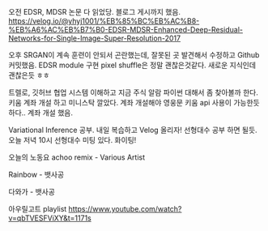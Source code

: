 오전 EDSR, MDSR 논문 다 읽었당. 블로그 게시까지 했음. https://velog.io/@yhyj1001/%EB%85%BC%EB%AC%B8-%EB%A6%AC%EB%B7%B0-EDSR-MDSR-Enhanced-Deep-Residual-Networks-for-Single-Image-Super-Resolution-2017

오후 SRGAN이 계속 훈련이 안되서 곤란했는데, 잘못된 곳 발견해서 수정하고 Github 커밋했음.
EDSR module 구현
pixel shuffle은 정말 괜찮은것같다. 새로운 지식인데 괜찮은듯 ㅎㅎ

트렐로, 깃허브 협업 시스템 이해하고 지금 주식 알람 파이썬 대해서 좀 찾아볼까 한다.
키움 계좌 개설 하고 미니스탁 깔았다. 계좌 개설해야 영웅문 키움 api 사용이 가능한듯 하다.. 계좌 개설 했음.

Variational Inference 공부. 내일 복습하고 Velog 올리자!
선형대수 공부 하면 될듯. 오늘 저녁 10시 선형대수 미팅 있다. 화이팅!




오늘의 노동요
achoo remix - Various Artist

Rainbow - 뱃사공

다와가 - 뱃사공

아우릴고트 playlist https://www.youtube.com/watch?v=qbTVESFViXY&t=1171s
